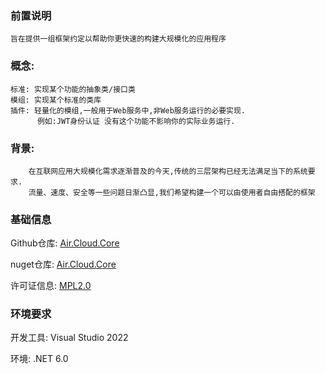 
### 前置说明

    旨在提供一组框架约定以帮助你更快速的构建大规模化的应用程序

### 概念:

    标准: 实现某个功能的抽象类/接口类
    模组: 实现某个标准的类库
    插件: 轻量化的模组,一般用于Web服务中,非Web服务运行的必要实现. 
          例如:JWT身份认证 没有这个功能不影响你的实际业务运行.

### 背景:
        
        在互联网应用大规模化需求逐渐普及的今天,传统的三层架构已经无法满足当下的系统要求.
        流量、速度、安全等一些问题日渐凸显,我们希望构建一个可以由使用者自由搭配的框架
        
### 基础信息

Github仓库: [Air.Cloud.Core](https://github.com/AccessCross/air.cloud)

nuget仓库: [Air.Cloud.Core](https://www.nuget.org/packages?q=Air.Cloud.Core&includeComputedFrameworks=true&prerel=true&sortby=relevance)

许可证信息: [MPL2.0](https://github.com/AccessCross/air.cloud/blob/main/LICENSE)

### 环境要求

开发工具: Visual Studio 2022

环境: .NET 6.0

